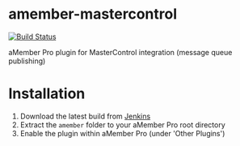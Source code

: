 # amember-mastercontrol

[![Build Status](https://ci.t2l.io/job/ENTS%20-%20aMember%20Pro/job/amember-mastercontrol/badge/icon)](https://ci.t2l.io/job/ENTS%20-%20aMember%20Pro/job/amember-mastercontrol/)

aMember Pro plugin for MasterControl integration (message queue publishing)

# Installation

1. Download the latest build from [Jenkins](https://ci.t2l.io/job/ENTS%20-%20aMember%20Pro/job/amember-mastercontrol/)
2. Extract the `amember` folder to your aMember Pro root directory
3. Enable the plugin within aMember Pro (under 'Other Plugins')
